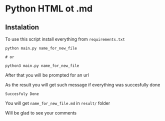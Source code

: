 # Python HTML ot .md

## Instalation

To use this script install everything from `requirements.txt` 


```
python main.py name_for_new_file

# or

python3 main.py name_for_new_file
```



After that you will be prompted for an url 

As the result you will get such message if everything was succesfully done

```
Succesfuly Done
```


You will get `name_for_new_file.md` in `result/` folder

Will be glad to see your comments
